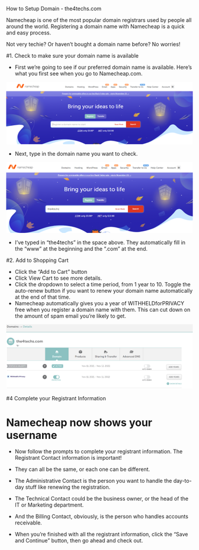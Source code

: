 How to Setup Domain - the4techs.com 

Namecheap is one of the most popular domain registrars used by people all around the world. Registering a domain name with Namecheap is a quick and easy process.

Not very techie? Or haven’t bought a domain name before? No worries!

#1. Check to make sure your domain name is available

- First we’re going to see if our preferred domain name is available. Here’s what you first see when you go to Namecheap.com.

![nm2](https://github.com/danferia/the4techies/blob/main/nm1.PNG?raw=true "nm1")

- Next, type in the domain name you want to check.


![nm2](https://github.com/danferia/the4techies/blob/main/nm2.PNG?raw=true "nm2")

- I’ve typed in “the4techs” in the space above. They automatically fill in the “www” at the beginning and the “.com” at the end.
 
 
 #2. Add to Shopping Cart
 
 - Click the “Add to Cart” button 
 - Click View Cart to see more details.
 - Click the dropdown to select a time period, from 1 year to 10. Toggle the auto-renew button if you want to renew your domain name automatically at the end of that time.
 - Namecheap automatically gives you a year of WITHHELDforPRIVACY free when you register a domain name with them. This can cut down on the amount of spam email you’re likely to get. 

![D1](https://github.com/danferia/the4techies/blob/main/D1.PNG?raw=true "D1")

#4 Complete your Registrant Information

<h1> Namecheap now shows your username </h1> 

- Now follow the prompts to complete your registrant information. The Registrant Contact information is important!

- They can all be the same, or each one can be different.


- The Administrative Contact is the person you want to handle the day-to-day stuff like renewing the registration.

- The Technical Contact could be the business owner, or the head of the IT or Marketing department.

- And the Billing Contact, obviously, is the person who handles accounts receivable.

- When you’re finished with all the registrant information, click the “Save and Continue” button, then go ahead and check out.

